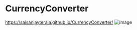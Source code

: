 # CurrencyConverter
https://saisanjayterala.github.io/CurrencyConverter/
![image](https://github.com/user-attachments/assets/4ec6cb40-32bd-441b-af40-3eb4b7b3d485)
